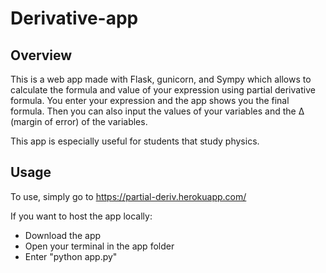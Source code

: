 # Derivative-app

## Overview
This is a web app made with Flask, gunicorn, and Sympy which allows to calculate the formula and value of your expression using partial derivative formula. You enter your expression and the app shows you the final formula. Then you can also input the values of your variables and the Δ (margin of error) of the variables. 

This app is especially useful for students that study physics.

## Usage
To use, simply go to https://partial-deriv.herokuapp.com/

If you want to host the app locally:
- Download the app
- Open your terminal in the app folder
- Enter "python app.py"
